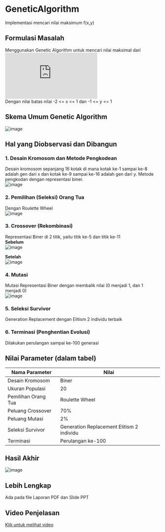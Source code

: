 # GeneticAlgorithm
Implementasi mencari nilai maksimum f(x,y) 

## Formulasi Masalah
Menggunakan Genetic Algorithm untuk mencari nilai maksimal dari <br>
![Persamaan](https://latex.codecogs.com/gif.latex?%5Cbg_white%20f%28x%2Cy%29%20%3D%20cos%5C%2Cx%5E2%20*%20sin%5C%2Cy%5E2%20&plus;%20%28x%20&plus;%20y%29) <br>
Dengan nilai batas nilai -2 <= x <= 1 dan -1 <= y <= 1

## Skema Umum Genetic Algorithm
![image](https://user-images.githubusercontent.com/57952404/148376749-a7025dcb-7b72-4066-af22-9c6a72ee5114.png)

## Hal yang Diobservasi dan Dibangun
### 1. Desain Kromosom dan Metode Pengkodean
Desain kromosom sepanjang 16 kotak di mana kotak ke-1 sampai ke-8 adalah gen dari x dan kotak ke-9 sampai ke-16 adalah gen dari y. Metode pengkodan dengan representasi biner. <br>
![image](https://user-images.githubusercontent.com/57952404/148377246-9d00c71a-b694-4791-a70a-978c1488cd99.png)

### 2. Pemilihan (Seleksi) Orang Tua
Dengan Roulette Wheel <br>
![image](https://user-images.githubusercontent.com/57952404/148377356-17150550-1d9b-4af6-aa26-adaf40157bd2.png)

### 3. Crossover (Rekombinasi)
Representasi Biner di 2 titik, yaitu titik ke-5 dan titik ke-11 <br>
<b>Sebelum</b> <br>
![image](https://user-images.githubusercontent.com/57952404/148377597-b566a181-10dd-48b5-8a8b-9298da2c1d6e.png) <br>

<b>Setelah</b> <br>
![image](https://user-images.githubusercontent.com/57952404/148377662-dd61e3be-1250-4b66-a55f-aba2909de5a0.png)

### 4. Mutasi
Mutasi Representasi Biner dengan membalik nilai (0 menjadi 1, dan 1 menjadi 0) <br>
![image](https://user-images.githubusercontent.com/57952404/148378003-ce37ef17-52d8-4ac3-a7ca-2cc5c12508f5.png)

### 5. Seleksi Survivor
Generation Replacement dengan Elitism 2 individu terbaik

### 6. Terminasi (Penghentian Evolusi)
Dilakukan perulangan sampai ke-100 generasi

## Nilai Parameter (dalam tabel)
| Nama Parameter | Nilai |
| -- | -- |
| Desain Kromosom | Biner |
| Ukuran Populasi | 20 |
| Pemilihan Orang Tua | Roulette Wheel |
| Peluang Crossover | 70% |
| Peluang Mutasi | 2% |
| Seleksi Survivor | Generation Replacement Elitism 2 individu |
| Terminasi | Perulangan ke-100 |

## Hasil Akhir
![image](https://user-images.githubusercontent.com/57952404/148378904-5966c6e7-2e76-4cf1-8570-d30d43df3ad2.png)

## Lebih Lengkap
Ada pada file Laporan PDF dan Slide PPT

## Video Penjelasan
[Klik untuk melihat video](http://bit.ly/video_1301180469)
